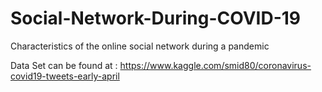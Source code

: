 # Social-Network-During-COVID-19
Characteristics of the online social network during a pandemic

Data Set can be found at : https://www.kaggle.com/smid80/coronavirus-covid19-tweets-early-april

